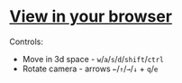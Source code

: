 # [View in your browser](https://pew-pew.github.io/mipt-cg/main.html)

Controls:
- Move in 3d space - `w`/`a`/`s`/`d`/`shift`/`ctrl`
- Rotate camera - arrows `←`/`↑`/`→`/`↓` + `q`/`e`
